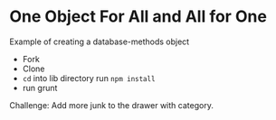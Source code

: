 # One Object For All and All for One

Example of creating a database-methods object

* Fork
* Clone
* `cd` into lib directory run `npm install`
* run grunt

Challenge: Add more junk to the drawer with category.